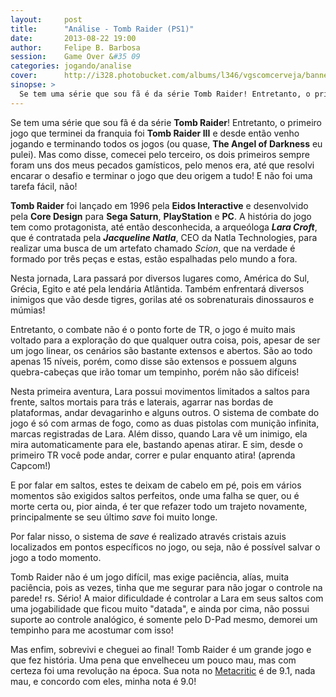 ```yaml
---
layout:     post
title:      "Análise - Tomb Raider (PS1)"
date:       2013-08-22 19:00
author:     Felipe B. Barbosa
session:    Game Over &#35 09
categories: jogando/analise
cover:      http://i328.photobucket.com/albums/l346/vgscomcerveja/banner3_1_zpsplzx2idj.jpg
sinopse: >
  Se tem uma série que sou fã é da série Tomb Raider! Entretanto, o primeiro jogo que terminei da franquia foi Tomb Raider III e desde então venho jogando e terminando todos os jogos (ou quase, The Angel of Darkness eu pulei). Mas como disse, comecei pelo terceiro, os dois primeiros sempre foram uns dos meus pecados gamísticos, pelo menos era, até que resolvi encarar o desafio e terminar o jogo que deu origem a tudo! E não foi uma tarefa fácil, não!
---
```

Se tem uma série que sou fã é da série **Tomb Raider**! Entretanto, o primeiro jogo que terminei da franquia foi **Tomb Raider III** e desde então venho jogando e terminando todos os jogos (ou quase, **The Angel of Darkness** eu pulei). Mas como disse, comecei pelo terceiro, os dois primeiros sempre foram uns dos meus pecados gamísticos, pelo menos era, até que resolvi encarar o desafio e terminar o jogo que deu origem a tudo! E não foi uma tarefa fácil, não!

**Tomb Raider** foi lançado em 1996 pela **Eidos Interactive** e desenvolvido pela **Core Design** para **Sega Saturn**, **PlayStation** e **PC**. A história do jogo tem como protagonista, até então desconhecida, a arqueóloga **_Lara Croft_**, que é contratada pela **_Jacqueline Natla_**, CEO da Natla Technologies, para realizar uma busca de um artefato chamado *Scion*, que na verdade é formado por três peças e estas, estão espalhadas pelo mundo a fora.

Nesta jornada, Lara passará por diversos lugares como, América do Sul, Grécia, Egito e até pela lendária Atlântida. Também enfrentará diversos inimigos que vão desde tigres, gorilas até os sobrenaturais dinossauros e múmias!

Entretanto, o combate não é o ponto forte de TR, o jogo é muito mais voltado para a exploração do que qualquer outra coisa, pois, apesar de ser um jogo linear, os cenários são bastante extensos e abertos. São ao todo apenas 15 níveis, porém, como disse são extensos e possuem alguns quebra-cabeças que irão tomar um tempinho, porém não são difíceis!

Nesta primeira aventura, Lara possui movimentos limitados a saltos para frente, saltos mortais para trás e laterais, agarrar nas bordas de plataformas, andar devagarinho e alguns outros. O sistema de combate do jogo é só com armas de fogo, como as duas pistolas com munição infinita, marcas registradas de Lara. Além disso, quando Lara vê um inimigo, ela mira automaticamente para ele, bastando apenas atirar. E sim, desde o primeiro TR você pode andar, correr e pular enquanto atira! (aprenda Capcom!)

E por falar em saltos, estes te deixam de cabelo em pé, pois em vários momentos são exigidos saltos perfeitos, onde uma falha se quer, ou é morte certa ou, pior ainda, é ter que refazer todo um trajeto novamente, principalmente se seu último *save* foi muito longe.

Por falar nisso, o sistema de *save* é realizado através cristais azuis localizados em pontos específicos no jogo, ou seja, não é possível salvar o jogo a todo momento.

Tomb Raider não é um jogo difícil, mas exige paciência, alías, muita paciência, pois as vezes, tinha que me segurar para não jogar o controle na parede! rs. Sério! A maior dificuldade é controlar a Lara em seus saltos com uma jogabilidade que ficou muito "datada", e ainda por cima, não possui suporte ao controle analógico, é somente pelo D-Pad mesmo, demorei um tempinho para me acostumar com isso!

Mas enfim, sobrevivi e cheguei ao final! Tomb Raider é um grande jogo e que fez história. Uma pena que envelheceu um pouco mau, mas com certeza foi uma revolução na época. Sua nota no [Metacritic](http://www.metacritic.com/game/playstation/tomb-raider) é de 9.1, nada mau, e concordo com eles, minha nota é 9.0!
